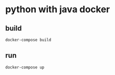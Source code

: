 # python with java docker

## build

```shell
docker-compose build
```

## run

```shell
docker-compose up
```
